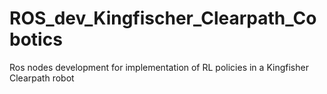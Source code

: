 # ROS_dev_Kingfischer_Clearpath_Cobotics

Ros nodes development for implementation of RL policies in a Kingfisher Clearpath robot
